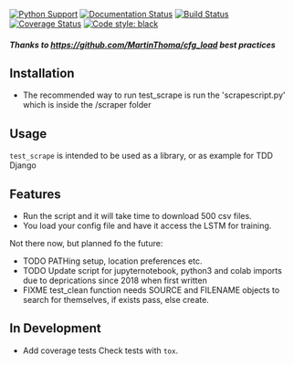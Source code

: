 
[![Python Support](https://img.shields.io/pypi/pyversions/cfg_load.svg)](https://pypi.org/project/cfg_load/)
[![Documentation Status](https://readthedocs.org/projects/cfg_load/badge/?version=latest)](http://cfg-load.readthedocs.io/en/latest/)
[![Build Status](https://travis-ci.org/MartinThoma/cfg_load.svg?branch=master)](https://travis-ci.org/MartinThoma/cfg_load)
[![Coverage Status](https://coveralls.io/repos/github/MartinThoma/cfg_load/badge.svg?branch=master)](https://coveralls.io/github/MartinThoma/cfg_load?branch=master)
[![Code style: black](https://img.shields.io/badge/code%20style-black-000000.svg)](https://github.com/psf/black)

##### Thanks to https://github.com/MartinThoma/cfg_load best practices

## Installation
* The recommended way to run test_scrape is run the 'scrapescript.py' which is inside the /scraper folder


## Usage

`test_scrape` is intended to be used as a library, or as example for TDD Django


## Features

* Run the script and it will take time to download 500 csv files.
* You load your config file and have it access the LSTM for training.

Not there now, but planned fo the future:

* TODO PATHing setup, location preferences etc.
* TODO Update script for jupyternotebook, python3 and colab imports due to deprications since 2018 when first written
* FIXME  test_clean function needs SOURCE and FILENAME objects to search for themselves, if exists pass, else create.


## In Development

* Add coverage tests
  Check tests with `tox`.
